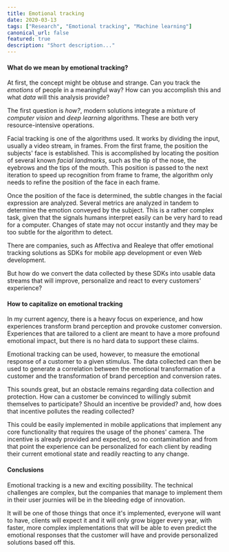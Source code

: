 ```yaml
---
title: Emotional tracking
date: 2020-03-13
tags: ["Research", "Emotional tracking", "Machine learning"]
canonical_url: false
featured: true
description: "Short description..."
---
```


#### What do we mean by emotional tracking?

At first, the concept might be obtuse and strange. Can you track the *emotions* of people in a meaningful way? How can you accomplish this and what *data* will this analysis provide?

The first question is *how?*, modern solutions integrate a mixture of *computer vision* and *deep learning* algorithms. These are both very resource-intensive operations.

Facial tracking is one of the algorithms used. It works by dividing the input, usually a video stream, in frames. From the first frame, the position the subjects' face is established. This is accomplished by locating the position of several known *facial landmarks*, such as the tip of the nose, the eyebrows and the tips of the mouth. This position is passed to the next iteration to speed up recognition from frame to frame, the algorithm only needs to refine the position of the face in each frame.

Once the position of the face is determined, the subtle changes in the facial expression are analyzed. Several metrics are analyzed in tandem to determine the emotion conveyed by the subject. This is a rather complex task, given that the signals humans interpret easily can be very hard to read for a computer. Changes of state may not occur instantly and they may be too subtle for the algorithm to detect.

There are companies, such as Affectiva and Realeye that offer emotional tracking solutions as SDKs for mobile app development or even Web development.

But how do we convert the data collected by these SDKs into usable data streams that will improve, personalize and react to every customers' experience?

#### How to capitalize on emotional tracking

In my current agency, there is a heavy focus on experience, and how experiences transform brand perception and provoke customer conversion. Experiences that are tailored to a client are meant to have a more profound emotional impact, but there is no hard data to support these claims.

Emotional tracking can be used, however, to measure the emotional response of a customer to a given stimulus. The data collected can then be used to generate a correlation between the emotional transformation of a customer and the transformation of brand perception and conversion rates.

This sounds great, but an obstacle remains regarding data collection and protection. How can a customer be convinced to willingly submit themselves to participate? Should an incentive be provided? and, how does that incentive pollutes the reading collected?

This could be easily implemented in mobile applications that implement any core functionality that requires the usage of the phones' camera.  The incentive is already provided and expected, so no contamination and from that point the experience can be personalized for each client by reading their current emotional state and readily reacting to any change.

#### Conclusions

Emotional tracking is a new and exciting possibility. The technical challenges are complex, but the companies that manage to implement them in their user journies will be in the bleeding edge of innovation.

It will be one of those things that once it's implemented, everyone will want to have, clients will expect it and it will only grow bigger every year, with faster, more complex implementations that will be able to even predict the emotional responses that the customer will have and provide personalized solutions based off this.



